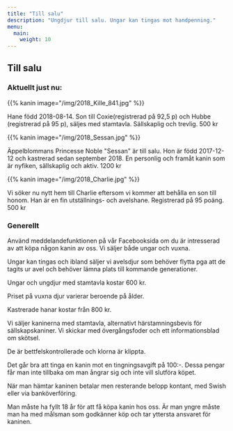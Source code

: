 ```yaml
---
title: "Till salu"
description: "Ungdjur till salu. Ungar kan tingas mot handpenning."
menu:
  main:
    weight: 10
---
```


## Till salu

### Aktuellt just nu:

{{% kanin image="/img/2018_Kille_841.jpg" %}}

Hane född 2018-08-14. Son till Coxie(registrerad på 92,5 p) och Hubbe (registrerad på 95 p), säljes med stamtavla. Sällskaplig och trevlig. 500 kr

{{% kanin image="/img/2018_Sessan.jpg" %}}

Äppelblommans Princesse Noble "Sessan" är till salu. Hon är född 2017-12-12 och kastrerad sedan september 2018. En personlig och framåt kanin som är nyfiken, sällskaplig och aktiv. 1200 kr

{{% kanin image="/img/2018_Charlie.jpg" %}}

Vi söker nu nytt hem till Charlie eftersom vi kommer att behålla en son till honom. Han är en fin utställnings- och avelshane. Registrerad på 95 poäng. 500 kr



### Generellt

Använd meddelandefunktionen på vår Facebooksida om du är intresserad av att köpa någon kanin av oss. Vi säljer både ungar och vuxna.

Ungar kan tingas och ibland säljer vi avelsdjur som behöver flytta pga att de tagits ur avel och behöver lämna plats till kommande generationer.

Ungar och ungdjur med stamtavla kostar 600 kr.

Priset på vuxna djur varierar beroende på ålder.

Kastrerade hanar kostar från 800 kr.

Vi säljer kaninerna med stamtavla, alternativt härstamningsbevis för sällskapskaniner. Vi skickar med övergångsfoder och ett informationsblad om skötsel.

De är bettfelskontrollerade och klorna är klippta.

Det går bra att tinga en kanin mot en tingningsavgift på 100:-. Dessa pengar får man inte tillbaka om man ångrar sig och inte vill slutföra köpet.

När man hämtar kaninen betalar men resterande belopp kontant, med Swish eller via banköverföring.

Man måste ha fyllt 18 år för att få köpa kanin hos oss. Är man yngre måste man ha med målsman som godkänner köp och tar yttersta ansvaret för kaninen.
